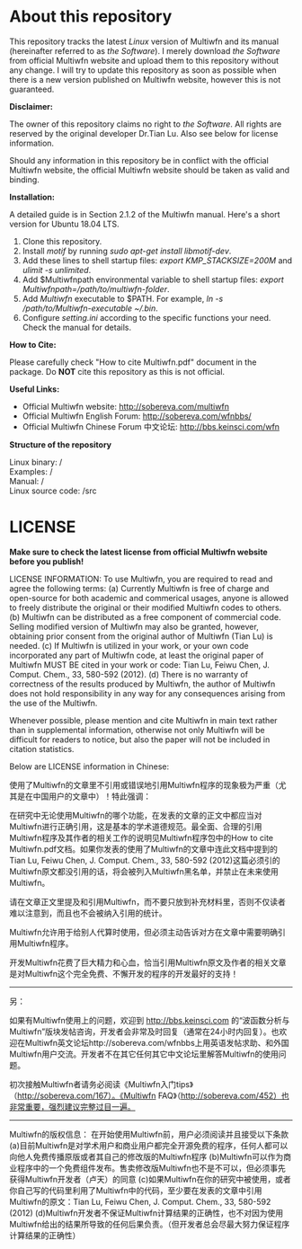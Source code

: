 # About this repository

This repository tracks the latest *Linux* version of Multiwfn and its manual (hereinafter referred to as *the Software*). I merely download *the Software* from official Multiwfn website and upload them to this repository without any change. I will try to update this repository as soon as possible when there is a new version published on Multiwfn website, however this is not guaranteed.

**Disclaimer:**

The owner of this repository claims no right to *the Software*. All rights are reserved by the original developer Dr.Tian Lu. Also see below for license information. 

Should any information in this repository be in conflict with the official Multiwfn website, the official Multiwfn website should be taken as valid and binding.

**Installation:**

A detailed guide is in Section 2.1.2 of the Multiwfn manual. Here's a short version for Ubuntu 18.04 LTS.

1. Clone this repository.
2. Install *motif* by running *sudo apt-get install libmotif-dev*. 
3. Add these lines to shell startup files: *export KMP_STACKSIZE=200M* and *ulimit -s unlimited*.
4. Add $Multiwfnpath environmental variable to shell startup files: *export Multiwfnpath=/path/to/multiwfn-folder*.
5. Add *Multiwfn* executable to $PATH. For example, *ln -s /path/to/Multiwfn-executable ~/.bin*.
6. Configure *setting.ini* according to the specific functions your need. Check the manual for details.


**How to Cite:**

Please carefully check "How to cite Multiwfn.pdf" document in the package. Do **NOT** cite this repository as this is not official. 


**Useful Links:**
- Official Multiwfn website: http://sobereva.com/multiwfn
- Official Multiwfn English Forum: http://sobereva.com/wfnbbs/
- Official Multiwfn Chinese Forum 中文论坛: http://bbs.keinsci.com/wfn


**Structure of the repository**

Linux binary: /<br/>
Examples: /<br/>
Manual: /<br/>
Linux source code: /src<br/>

 
# LICENSE
**Make sure to check the latest license from official Multiwfn website before you publish!**

LICENSE INFORMATION: To use Multiwfn, you are required to read and agree the following terms:
(a) Currently Multiwfn is free of charge and open-source for both academic and commerical usages, anyone is allowed to freely distribute the original or their modified Multiwfn codes to others.
(b) Multiwfn can be distributed as a free component of commercial code. Selling modified version of Multiwfn may also be granted, however, obtaining prior consent from the original author of Multiwfn (Tian Lu) is needed.
(c) If Multiwfn is utilized in your work, or your own code incorporated any part of Multiwfn code, at least the original paper of Multiwfn MUST BE cited in your work or code: Tian Lu, Feiwu Chen, J. Comput. Chem., 33, 580-592 (2012).
(d) There is no warranty of correctness of the results produced by Multiwfn, the author of Multiwfn does not hold responsibility in any way for any consequences arising from the use of the Multiwfn.

Whenever possible, please mention and cite Multiwfn in main text rather than in supplemental information, otherwise not only Multiwfn will be difficult for readers to notice, but also the paper will not be included in citation statistics.


Below are LICENSE information in Chinese:

使用了Multiwfn的文章里不引用或错误地引用Multiwfn程序的现象极为严重（尤其是在中国用户的文章中）！特此强调：

在研究中无论使用Multiwfn的哪个功能，在发表的文章的正文中都应当对Multiwfn进行正确引用，这是基本的学术道德规范。最全面、合理的引用Multiwfn程序及其作者的相关工作的说明见Multiwfn程序包中的How to cite Multiwfn.pdf文档。如果你发表的使用了Multiwfn的文章中连此文档中提到的Tian Lu, Feiwu Chen, J. Comput. Chem., 33, 580-592 (2012)这篇必须引的Multiwfn原文都没引用的话，将会被列入Multiwfn黑名单，并禁止在未来使用Multiwfn。

请在文章正文里提及和引用Multiwfn，而不要只放到补充材料里，否则不仅读者难以注意到，而且也不会被纳入引用的统计。

Multiwfn允许用于给别人代算时使用，但必须主动告诉对方在文章中需要明确引用Multiwfn程序。

开发Multiwfn花费了巨大精力和心血，恰当引用Multiwfn原文及作者的相关文章是对Multiwfn这个完全免费、不懈开发的程序的开发最好的支持！

---------
另：

如果有Multiwfn使用上的问题，欢迎到 http://bbs.keinsci.com 的“波函数分析与Multiwfn”版块发帖咨询，开发者会非常及时回复（通常在24小时内回复）。也欢迎在Multiwfn英文论坛http://sobereva.com/wfnbbs上用英语发帖求助、和外国Multiwfn用户交流。开发者不在其它任何其它中文论坛里解答Multiwfn的使用问题。

初次接触Multiwfn者请务必阅读《Multiwfn入门tips》（http://sobereva.com/167）。《Multiwfn FAQ》（http://sobereva.com/452）也非常重要，强烈建议完整过目一遍。

---------

Multiwfn的版权信息：
在开始使用Multiwfn前，用户必须阅读并且接受以下条款
(a)目前Multiwfn是对学术用户和商业用户都完全开源免费的程序，任何人都可以向他人免费传播原版或者其自己的修改版的Multiwfn程序
(b)Multiwfn可以作为商业程序中的一个免费组件发布。售卖修改版Multiwfn也不是不可以，但必须事先获得Multiwfn开发者（卢天）的同意
(c)如果Multiwfn在你的研究中被使用，或者你自己写的代码里利用了Multiwfn中的代码，至少要在发表的文章中引用Multiwfn的原文：Tian Lu, Feiwu Chen, J. Comput. Chem., 33, 580-592 (2012)
(d)Multiwfn开发者不保证Multiwfn计算结果的正确性，也不对因为使用Multiwfn给出的结果所导致的任何后果负责。（但开发者总会尽最大努力保证程序计算结果的正确性）
